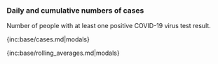 ### Daily and cumulative numbers of cases 

Number of people with at least one positive COVID-19 virus test result.

{inc:base/cases.md|modals}

{inc:base/rolling_averages.md|modals}